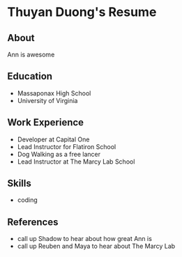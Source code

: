 # Thuyan Duong's Resume

## About
Ann is awesome

## Education
* Massaponax High School 
* University of Virginia

## Work Experience

* Developer at Capital One
* Lead Instructor for Flatiron School
* Dog Walking as a free lancer
* Lead Instructor at The Marcy Lab School

## Skills
* coding

## References
* call up Shadow to hear about how great Ann is
* call up Reuben and Maya to hear about The Marcy Lab
